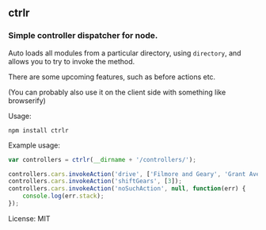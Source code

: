 ## ctrlr

### Simple controller dispatcher for node.

Auto loads all modules from a particular directory, using `directory`, and allows you to try to invoke the method.

There are some upcoming features, such as before actions etc.

(You can probably also use it on the client side with something like browserify)

Usage:
```
npm install ctrlr
```

Example usage:
```javascript
var controllers = ctrlr(__dirname + '/controllers/');

controllers.cars.invokeAction('drive', ['Filmore and Geary', 'Grant Ave and O\'farrel']);
controllers.cars.invokeAction('shiftGears', [3]);
controllers.cars.invokeAction('noSuchAction', null, function(err) {
    console.log(err.stack);
});
```

License: MIT
